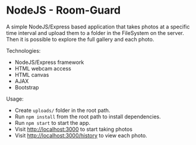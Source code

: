 # NodeJS - Room-Guard

A simple NodeJS/Express based application that takes photos at a specific time interval and upload them to a folder in the FileSystem on the server. Then it is possible to explore the full gallery and each photo.

Technologies:

* NodeJS/Express framework
* HTML webcam access
* HTML canvas
* AJAX
* Bootstrap

Usage:

* Create `uploads/` folder in the root path.
* Run `npm install` from the root path to install dependencies.
* Run `npm start` to start the app.
* Visit [http://localhost:3000](http://localhost:3000) to start taking photos
* Visit [http://localhost:3000/history](http://localhost:3000/history) to view each photo.
